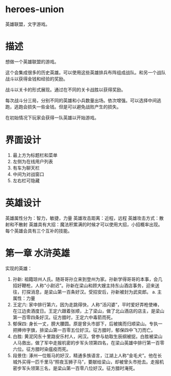 heroes-union
============

英雄联盟，文字游戏。


描述
====
想做一个英雄联盟的游戏。


这个会集成很多的历史英雄。可以使用这些英雄排兵布阵组成战队。和另一个战队战斗以获得金钱和经验的奖励。

战斗以关卡的形式展现。通过在不同的关卡战胜以获得奖励。 

每次战斗分三局，分别不同的英雄和小兵数量出场。依次增强。可以选择中间逃跑，逃跑会损失一些金钱。但是可以避免战败产生的损失。


在初始情况下玩家会获得一队英雄以开始游戏。


界面设计
========
1. 最上方为标题栏和菜单
2. 左侧为在线用户列表
3. 有车为聊天栏
4. 中间为对战窗口
4. 左右栏可隐藏


英雄设计
=========
英雄属性分为：智力，敏捷，力量
英雄攻击距离：近程，远程
英雄攻击方式：散射和不散射
英雄具有大招：魔法积累满的时候才可以使用大招，小招概率出现。
每个英雄会具有三个互补的技能。

第一章 水浒英雄
================

实现的英雄：
1. 孙新: 祖籍琼州人氏。随哥哥孙立来到登州为家。孙新学得哥哥的本事，会几招好鞭枪，人称“小尉迟”。孙新在梁山和顾大嫂主持东山酒店事务，迎来送往，打探消息，是梁山第一百条好汉。受招安后，孙新被封为武奕郎。
    a. 主属性：力量
2. 王定六: 家中排行第六，因为走跳得快，人称“活闪婆”，平时爱好弄枪使棒，在江边卖酒度日。王定六跟着张顺，上了梁山，做了北山酒店的店主，是梁山第一百零四条好汉。征方腊时，王定六中毒箭而死。
3. 郁保四: 身长一丈，膀大腰圆。原是曾头市部下，后被擒而归顺梁山。专执一把捧帅字旗，排梁山第一百零五位好汉。征方腊时，郁保四中飞刀而亡。
4. 白胜: 黄泥冈东十里路安乐村人，闲汉。曾参与劫取生辰纲被捉。白胜被梁山人马救出，做了军中走报机密的步军头领第四名，在梁山英雄中排行第一百零六位。征方腊时染瘟疫而死。
5. 段景住: 
涿州一位贩马的好汉，精通多族语言，江湖上人称“金毛犬”。他在长城外买得一匹千里马“照夜玉狮子马”，要献给梁山，却被曾头市抢去。走报机密步军头领第三名，是梁山第一百零八位好汉。征方腊时淹死。
